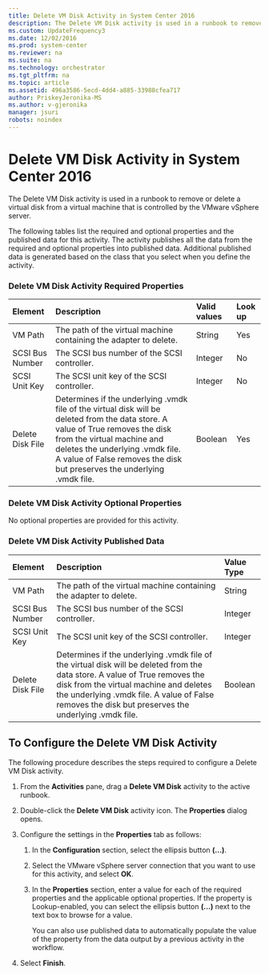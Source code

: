 ```yaml
---
title: Delete VM Disk Activity in System Center 2016
description: The Delete VM Disk activity is used in a runbook to remove or delete a virtual disk from a virtual machine that is controlled by the VMware vSphere server. It also lists the activity data.
ms.custom: UpdateFrequency3
ms.date: 12/02/2016
ms.prod: system-center
ms.reviewer: na
ms.suite: na
ms.technology: orchestrator
ms.tgt_pltfrm: na
ms.topic: article
ms.assetid: 496a3586-5ecd-4dd4-a885-33988cfea717
author: PriskeyJeronika-MS
ms.author: v-gjeronika
manager: jsuri
robots: noindex
---
```

# Delete VM Disk Activity in System Center 2016

The Delete VM Disk activity is used in a runbook to remove or delete a virtual disk from a virtual machine that is controlled by the VMware vSphere server.

The following tables list the required and optional properties and the published data for this activity. The activity publishes all the data from the required and optional properties into published data. Additional published data is generated based on the class that you select when you define the activity.

### Delete VM Disk Activity Required Properties

| Element   | Description   | Valid values | Look up |
|:---|:---|:---|:---|
| VM Path   | The path of the virtual machine containing the adapter to delete.   | String   | Yes   |
| SCSI Bus Number  | The SCSI bus number of the SCSI controller.   | Integer   | No   |
| SCSI Unit Key   | The SCSI unit key of the SCSI controller.   | Integer   | No   |
| Delete Disk File | Determines if the underlying .vmdk file of the virtual disk will be deleted from the data store. A value of True removes the disk from the virtual machine and deletes the underlying .vmdk file. A value of False removes the disk but preserves the underlying .vmdk file. | Boolean   | Yes   |

### Delete VM Disk Activity Optional Properties

No optional properties are provided for this activity.

### Delete VM Disk Activity Published Data

| Element   | Description   | Value Type |
|:---|:---|:---|
| VM Path   | The path of the virtual machine containing the adapter to delete.   | String   |
| SCSI Bus Number  | The SCSI bus number of the SCSI controller.   | Integer   |
| SCSI Unit Key   | The SCSI unit key of the SCSI controller.   | Integer   |
| Delete Disk File | Determines if the underlying .vmdk file of the virtual disk will be deleted from the data store. A value of True removes the disk from the virtual machine and deletes the underlying .vmdk file. A value of False removes the disk but preserves the underlying .vmdk file. | Boolean   |

## To Configure the Delete VM Disk Activity

The following procedure describes the steps required to configure a Delete VM Disk activity.

1.  From the **Activities** pane, drag a **Delete VM Disk** activity to the active runbook.

2.  Double-click the **Delete VM Disk** activity icon. The **Properties** dialog opens.

3.  Configure the settings in the **Properties** tab as follows:

    1.  In the **Configuration** section, select the ellipsis button **(...)**.

    2.  Select the VMware vSphere server connection that you want to use for this activity, and select **OK**.

    3.  In the **Properties** section, enter a value for each of the required properties and the applicable optional properties. If the property is Lookup-enabled, you can select the ellipsis button **(...)** next to the text box to browse for a value.

        You can also use published data to automatically populate the value of the property from the data output by a previous activity in the workflow.

4.  Select **Finish**.
